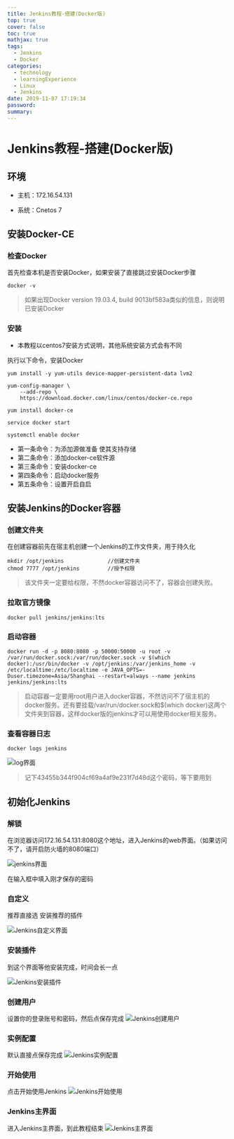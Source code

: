 ```yaml
---
title: Jenkins教程-搭建(Docker版)
top: true
cover: false
toc: true
mathjax: true
tags:
  - Jenkins
  - Docker
categories:
  - technology
  - learningExperience
  - Linux
  - Jenkins
date: 2019-11-07 17:19:34
password:
summary:
---
```


# Jenkins教程-搭建(Docker版)



## 环境

- 主机：172.16.54.131

- 系统：Cnetos 7

## 安装Docker-CE

### 检查Docker

首先检查本机是否安装Docker，如果安装了直接跳过安装Docker步骤

```shell
docker -v
```

> 如果出现Docker version 19.03.4, build 9013bf583a类似的信息，则说明已安装Docker

### 安装

- 本教程以centos7安装方式说明，其他系统安装方式会有不同

执行以下命令，安装Docker

```shell
yum install -y yum-utils device-mapper-persistent-data lvm2

yum-config-manager \
    --add-repo \
    https://download.docker.com/linux/centos/docker-ce.repo
    
yum install docker-ce

service docker start

systemctl enable docker
```

- 第一条命令：为添加源做准备 使其支持存储
- 第二条命令：添加docker-ce软件源
- 第三条命令：安装docker-ce
- 第四条命令：启动docker服务
- 第五条命令：设置开启自启

## 安装Jenkins的Docker容器

### 创建文件夹

在创建容器前先在宿主机创建一个Jenkins的工作文件夹，用于持久化

```shell
mkdir /opt/jenkins     			//创建文件夹
chmod 7777 /opt/jenkins			//授予权限
```

> 该文件夹一定要给权限，不然docker容器访问不了，容器会创建失败。

### 拉取官方镜像

```shell
docker pull jenkins/jenkins:lts
```

### 启动容器

```shell
docker run -d -p 8080:8080 -p 50000:50000 -u root -v /var/run/docker.sock:/var/run/docker.sock -v $(which docker):/usr/bin/docker -v /opt/jenkins:/var/jenkins_home -v /etc/localtime:/etc/localtime -e JAVA_OPTS=-Duser.timezone=Asia/Shanghai --restart=always --name jenkins jenkins/jenkins:lts
```

> 启动容器一定要用root用户进入docker容器，不然访问不了宿主机的docker服务。还有要挂载/var/run/docker.sock和$(which docker)这两个文件夹到容器，这样docker版的jenkins才可以用使用docker相关服务。 

### 查看容器日志

```shell
docker logs jenkins 
```

![log界面](https://mjava.top/img/jenkins_docker_logs_4345.png)
> 记下43455b344f904cf69a4af9e231f7d48d这个密码，等下要用到

## 初始化Jenkins

### 解锁

在浏览器访问172.16.54.131:8080这个地址，进入Jenkins的web界面。（如果访问不了，请开启防火墙的8080端口）

![jenkins界面](https://mjava.top/img/jenkins_web_sign_in_201911071359.png)

在输入框中填入刚才保存的密码

### 自定义

推荐直接选 安装推荐的插件

![Jenkins自定义界面](https://mjava.top/img/jenkins_setupwizard_1911071408.png)

### 安装插件

到这个界面等他安装完成，时间会长一点

![Jenkins安装插件](https://mjava.top/img/jenkins_191107141216.png)

### 创建用户
设置你的登录账号和密码，然后点保存完成
![Jenkins创建用户](https://mjava.top/img/jenkins_20191107160016.png)

### 实例配置
默认直接点保存完成
![Jenkins实例配置](https://mjava.top/img/jenkins_20191107160056.png)

### 开始使用
点击开始使用Jenkins
![Jenkins开始使用](https://mjava.top/img/jenkins_20191107160129.png)

### Jenkins主界面
进入Jenkins主界面，到此教程结束
![Jenkins主界面](https://mjava.top/img/jenkins_20191107160204.png)


